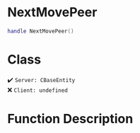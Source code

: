 # NextMovePeer
```lua
handle NextMovePeer()
```
# Class
✔️ `Server: CBaseEntity`  
❌ `Client: undefined`  

# Function Description

